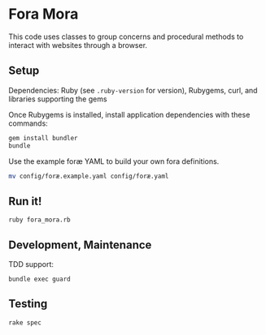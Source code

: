 # Fora Mora

This code uses classes to group concerns and procedural methods to interact with websites through a browser.

## Setup

Dependencies: Ruby (see `.ruby-version` for version), Rubygems, curl, and libraries supporting the gems

Once Rubygems is installed, install application dependencies with these commands:

```bash
gem install bundler
bundle
```

Use the example foræ YAML to build your own fora definitions.

```bash
mv config/foræ.example.yaml config/foræ.yaml
```

## Run it!

`ruby fora_mora.rb`

## Development, Maintenance

TDD support:

`bundle exec guard`

## Testing

`rake spec`
